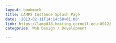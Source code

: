```yaml
---
layout: bookmark
title: LAMP2 Instance Splash Page
date: '2013-02-11T14:14:58+01:00'
link: https://lamp038.hosting.cornell.edu:8012/
categories: Web Design / Development

---
```

